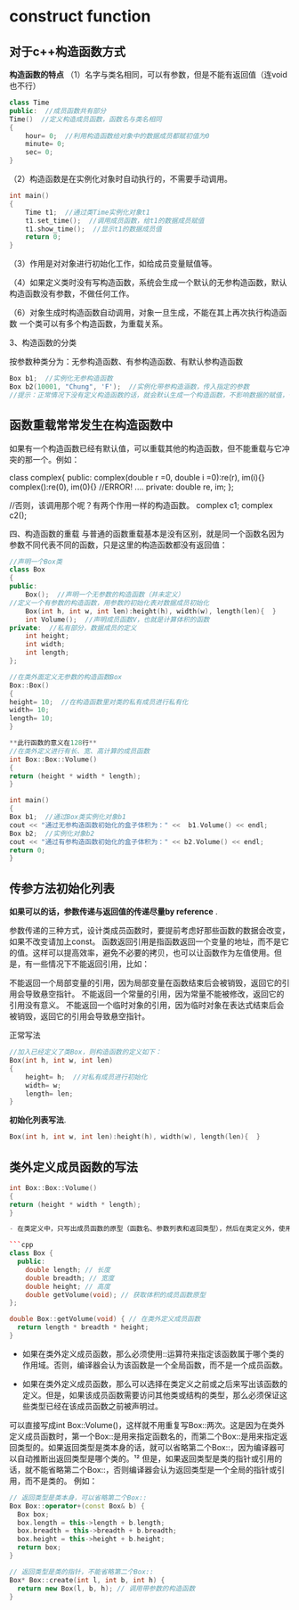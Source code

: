 # construct function

## 对于c++构造函数方式

**构造函数的特点**
（1）名字与类名相同，可以有参数，但是不能有返回值（连void也不行）

```c++
class Time
public:  //成员函数共有部分 
Time()  //定义构造成员函数，函数名与类名相同 
{
    hour= 0;  //利用构造函数给对象中的数据成员都赋初值为0 
    minute= 0;
    sec= 0;
}
```

（2）构造函数是在实例化对象时自动执行的，不需要手动调用。

```c++
int main()
{
    Time t1;  //通过类Time实例化对象t1
    t1.set_time();  //调用成员函数，给t1的数据成员赋值
    t1.show_time();  //显示t1的数据成员值 
    return 0;
}
```

（3）作用是对对象进行初始化工作，如给成员变量赋值等。

（4）如果定义类时没有写构造函数，系统会生成一个默认的无参构造函数，默认构造函数没有参数，不做任何工作。

（6）对象生成时构造函数自动调用，对象一旦生成，不能在其上再次执行构造函数
一个类可以有多个构造函数，为重载关系。

3、构造函数的分类

按参数种类分为：无参构造函数、有参构造函数、有默认参构造函数

```c++
Box b1;  //实例化无参构造函数
Box b2(10001, "Chung", 'F');  //实例化带参构造涵数，传入指定的参数
//提示：正常情况下没有定义构造函数的话，就会默认生成一个构造函数，不影响数据的赋值，也不需要调用
```

## 函数重载常常发生在构造函数中

如果有一个构造函数已经有默认值，可以重载其他的构造函数，但不能重载与它冲突的那一个。例如：

class complex{
public:
    complex(double r =0, double i =0):re(r), im(i){}
    complex():re(0), im(0){}  //ERROR!
    ....
private:
    double re, im;
};

//否则，该调用那个呢？有两个作用一样的构造函数。
complex c1;
complex c2();

四、构造函数的重载
与普通的函数重载基本是没有区别，就是同一个函数名因为参数不同代表不同的函数，只是这里的构造函数都没有返回值：

```c++
//声明一个Box类 
class Box
{
public:
    Box();  //声明一个无参数的构造函数（并未定义） 
//定义一个有参数的构造函数，用参数的初始化表对数据成员初始化 
    Box(int h, int w, int len):height(h), width(w), length(len){  }  
    int Volume();  //声明成员函数V，也就是计算体积的函数 
private:  //私有部分，数据成员的定义 
    int height;
    int width;
    int length;
};

//在类外面定义无参数的构造函数Box 
Box::Box()
{
height= 10;  //在构造函数里对类的私有成员进行私有化
width= 10;
length= 10; 
}

**此行函数的意义在128行** 
//在类外定义进行有长、宽、高计算的成员函数
int Box::Box::Volume() 
{
return (height * width * length);
} 

int main()
{
Box b1;  //通过Box类实例化对象b1 
cout << "通过无参构造函数初始化的盒子体积为：" <<  b1.Volume() << endl;
Box b2;  //实例化对象b2
cout << "通过有参构造函数初始化的盒子体积为：" << b2.Volume() << endl;
return 0; 
}
```

## 传参方法初始化列表

**如果可以的话，参数传递与返回值的传递尽量by reference** .

参数传递的三种方式，设计类成员函数时，要提前考虑好那些函数的数据会改变，如果不改变请加上const。
函数返回引用是指函数返回一个变量的地址，而不是它的值。这样可以提高效率，避免不必要的拷贝，也可以让函数作为左值使用。但是，有一些情况下不能返回引用，比如：

不能返回一个局部变量的引用，因为局部变量在函数结束后会被销毁，返回它的引用会导致悬空指针。
不能返回一个常量的引用，因为常量不能被修改，返回它的引用没有意义。
不能返回一个临时对象的引用，因为临时对象在表达式结束后会被销毁，返回它的引用会导致悬空指针。

正常写法

```c++
//加入已经定义了类Box，则构造函数的定义如下：
Box(int h, int w, int len) 
{
    height= h;  //对私有成员进行初始化 
    width= w;
    length= len;  
}
```

**初始化列表写法**.

```c++
Box(int h, int w, int len):height(h), width(w), length(len){  } 
```

## 类外定义成员函数的写法

```c++
int Box::Box::Volume() 
{
return (height * width * length);
} 

- 在类定义中，只写出成员函数的原型（函数名、参数列表和返回类型），然后在类定义外，使用作用域解析运算符(::)来指定成员函数属于哪个类，并写出函数体。例如：

```cpp
class Box {
  public:
    double length; // 长度
    double breadth; // 宽度
    double height; // 高度
    double getVolume(void); // 获取体积的成员函数原型
};

double Box::getVolume(void) { // 在类外定义成员函数
  return length * breadth * height;
}
```

- 如果在类外定义成员函数，那么必须使用::运算符来指定该函数属于哪个类的作用域。否则，编译器会认为该函数是一个全局函数，而不是一个成员函数。

- 如果在类外定义成员函数，那么可以选择在类定义之前或之后来写出该函数的定义。但是，如果该成员函数需要访问其他类或结构的类型，那么必须保证这些类型已经在该成员函数之前被声明过。

可以直接写成int Box::Volume()，这样就不用重复写Box::两次。这是因为在类外定义成员函数时，第一个Box::是用来指定函数名的，而第二个Box::是用来指定返回类型的。如果返回类型是类本身的话，就可以省略第二个Box::，因为编译器可以自动推断出返回类型是哪个类的。¹² 但是，如果返回类型是类的指针或引用的话，就不能省略第二个Box::，否则编译器会认为返回类型是一个全局的指针或引用，而不是类的。 例如：

```cpp
// 返回类型是类本身，可以省略第二个Box::
Box Box::operator+(const Box& b) {
  Box box;
  box.length = this->length + b.length;
  box.breadth = this->breadth + b.breadth;
  box.height = this->height + b.height;
  return box;
}

// 返回类型是类的指针，不能省略第二个Box::
Box* Box::create(int l, int b, int h) {
  return new Box(l, b, h); // 调用带参数的构造函数
}
```
